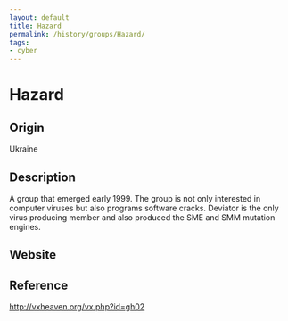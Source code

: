 ```yaml
---
layout: default
title: Hazard
permalink: /history/groups/Hazard/
tags:
- cyber
---
```


Hazard
======

Origin
------
Ukraine

Description
-----------
A group that emerged early 1999. The group is not only interested in computer viruses but also programs software cracks. Deviator is the only virus producing member and also produced the SME and SMM mutation engines.

Website
-------

Reference
---------
http://vxheaven.org/vx.php?id=gh02
